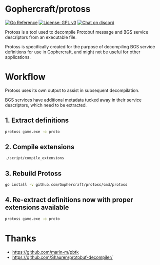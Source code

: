 # Gophercraft/protoss

[![Go Reference](https://pkg.go.dev/badge/github.com/Gophercraft/protoss.svg)](https://pkg.go.dev/github.com/Gophercraft/protoss)
[![License: GPL v3](https://img.shields.io/badge/License-GPLv3-blue.svg)](https://www.gnu.org/licenses/gpl-3.0)
[![Chat on discord](https://img.shields.io/discord/556039662997733391.svg)](https://discord.gg/xPtuEjt)

Protoss is a tool used to decompile Protobuf message and BGS service descriptors from an executable file.

Protoss is specifically created for the purpose of decompiling BGS service definitions for use in Gophercraft, and might not be useful for other applications.

# Workflow

Protoss uses its own output to assist in subsequent decompilation.

BGS services have additional metadata tucked away in their service descriptors, which need to be extracted.

## 1. Extract definitions

```bash
protoss game.exe -o proto
```

## 2. Compile extensions

```bash
./script/compile_extensions
```

## 3. Rebuild Protoss

```bash
go install -v github.com/Gophercraft/protoss/cmd/protoss
```

## 4. Re-extract definitions now with proper extensions available

```bash
protoss game.exe -o proto
```

# Thanks

- https://github.com/marin-m/pbtk
- https://github.com/Shauren/protobuf-decompiler/